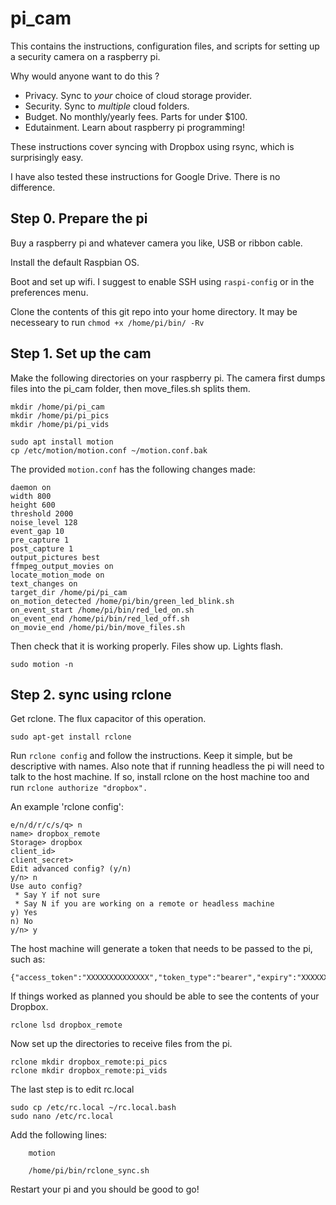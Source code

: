 # pi_cam

This contains the instructions, configuration files, and scripts for setting up a security camera on a raspberry pi.

Why would anyone want to do this ?
- Privacy. Sync to *your* choice of cloud storage provider.
- Security. Sync to *multiple* cloud folders.
- Budget. No monthly/yearly fees. Parts for under $100.
- Edutainment. Learn about raspberry pi programming!
    
    
These instructions cover syncing with Dropbox using rsync, which is surprisingly easy.

I have also tested these instructions for Google Drive. There is no difference.


## Step 0. Prepare the pi

Buy a raspberry pi and whatever camera you like, USB or ribbon cable.

Install the default Raspbian OS.

Boot and set up wifi. I suggest to enable SSH using `raspi-config` or in the preferences menu.

Clone the contents of this git repo into your home directory. It may be necesseary to run `chmod +x /home/pi/bin/ -Rv`


## Step 1. Set up the cam


Make the following directories on your raspberry pi.
The camera first dumps files into the pi_cam folder, then move_files.sh splits them.

    mkdir /home/pi/pi_cam
    mkdir /home/pi/pi_pics
    mkdir /home/pi/pi_vids

    sudo apt install motion
    cp /etc/motion/motion.conf ~/motion.conf.bak

The provided `motion.conf` has the following changes made:

    daemon on
    width 800
    height 600
    threshold 2000
    noise_level 128
    event_gap 10
    pre_capture 1
    post_capture 1
    output_pictures best
    ffmpeg_output_movies on
    locate_motion_mode on
    text_changes on 
    target_dir /home/pi/pi_cam
    on_motion_detected /home/pi/bin/green_led_blink.sh
    on_event_start /home/pi/bin/red_led_on.sh
    on_event_end /home/pi/bin/red_led_off.sh
    on_movie_end /home/pi/bin/move_files.sh

Then check that it is working properly. Files show up. Lights flash.

    sudo motion -n



## Step 2. sync using rclone

Get rclone. The flux capacitor of this operation.

    sudo apt-get install rclone

Run `rclone config` and follow the instructions.
Keep it simple, but be descriptive with names.
Also note that if running headless the pi will need to talk to the host machine.
If so, install rclone on the host machine too and run `rclone authorize "dropbox".`

An example 'rclone config':

    e/n/d/r/c/s/q> n
    name> dropbox_remote
    Storage> dropbox
    client_id> 
    client_secret> 
    Edit advanced config? (y/n)
    y/n> n
    Use auto config?
     * Say Y if not sure
     * Say N if you are working on a remote or headless machine
    y) Yes
    n) No
    y/n> y


The host machine will generate a token that needs to be passed to the pi, such as:

    {"access_token":"XXXXXXXXXXXXXX","token_type":"bearer","expiry":"XXXXXXXX"}


If things worked as planned you should be able to see the contents of your Dropbox.

    rclone lsd dropbox_remote

Now set up the directories to receive files from the pi.

    rclone mkdir dropbox_remote:pi_pics
    rclone mkdir dropbox_remote:pi_vids


The last step is to edit rc.local

    sudo cp /etc/rc.local ~/rc.local.bash
    sudo nano /etc/rc.local

Add the following lines:

        motion

        /home/pi/bin/rclone_sync.sh


Restart your pi and you should be good to go!

